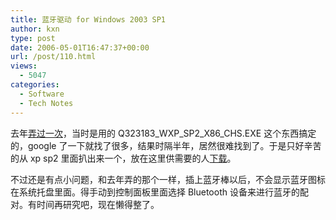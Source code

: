 ```yaml
---
title: 蓝牙驱动 for Windows 2003 SP1
author: kxn
type: post
date: 2006-05-01T16:47:37+00:00
url: /post/110.html
views:
  - 5047
categories:
  - Software
  - Tech Notes
---
```


去年[弄过一次][1]，当时是用的 Q323183_WXP_SP2_X86_CHS.EXE 这个东西搞定的，google 了一下就找了很多，结果时隔半年，居然很难找到了。于是只好辛苦的从 xp sp2 里面扒出来一个，放在这里供需要的人[下载][2]。

不过还是有点小问题，和去年弄的那个一样，插上蓝牙棒以后，不会显示蓝牙图标在系统托盘里面。得手动到控制面板里面选择 Bluetooth 设备来进行蓝牙的配对。有时间再研究吧，现在懒得整了。

[1]: http://kangkang.org/wordpress/post/5.html
[2]: http://kangkang.org/wordpress/wp-content/uploads/2006/05/bt.zip

